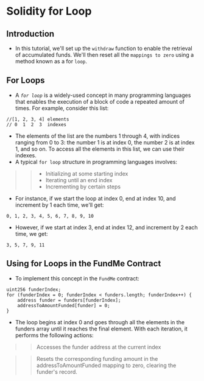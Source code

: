 # Solidity for Loop

## Introduction
- In this tutorial, we'll set up the `withdraw` function to enable the retrieval of accumulated funds. We'll then reset all the `mappings to zero` using a method known as a for `loop`.

## For Loops
- A *`for loop`* is a widely-used concept in many programming languages that enables the execution of a block of code a repeated amount of times.
For example, consider this list:
```
//[1, 2, 3, 4] elements
// 0  1  2  3  indexes
```

- The elements of the list are the numbers 1 through 4, with indices ranging from 0 to 3: the number 1 is at index 0, the number 2 is at index 1, and so on. To access all the elements in this list, we can use their indexes.
- A typical `for loop` structure in programming languages involves:

>> - Initializing at some starting index
>> - Iterating until an end index
>> - Incrementing by certain steps

- For instance, if we start the loop at index 0, end at index 10, and increment by 1 each time, we'll get:
```
0, 1, 2, 3, 4, 5, 6, 7, 8, 9, 10
```

- However, if we start at index 3, end at index 12, and increment by 2 each time, we get:
```
3, 5, 7, 9, 11
```

## Using for Loops in the FundMe Contract
- To implement this concept in the `FundMe` contract:

```
uint256 funderIndex;
for (funderIndex = 0; funderIndex < funders.length; funderIndex++) {
    address funder = funders[funderIndex];
    addressToAmountFunded[funder] = 0;
}
```

- The loop begins at index 0 and goes through all the elements in the funders array until it reaches the final element. With each iteration, it performs the following actions:

>> Accesses the funder address at the current index

>> Resets the corresponding funding amount in the addressToAmountFunded mapping to zero, clearing the funder's record.

